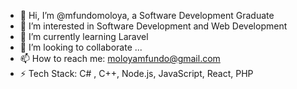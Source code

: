 - 👋 Hi, I’m @mfundomoloya, a Software Development Graduate
- 👀 I’m interested in Software Development and Web Development
- 🌱 I’m currently learning Laravel
- 💞️ I’m looking to collaborate ...
- 📫 How to reach me: moloyamfundo@gmail.com 
- ⚡ Tech Stack: C# , C++, Node.js, JavaScript, React, PHP 

<!---
mfundomoloya/mfundomoloya is a ✨ special ✨ repository because its `README.md` (this file) appears on your GitHub profile.
You can click the Preview link to take a look at your changes.
--->
